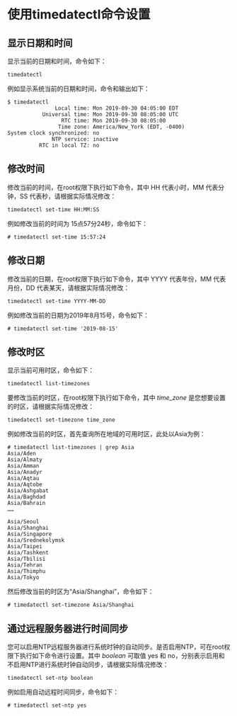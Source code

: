 # 使用timedatectl命令设置<a name="ZH-CN_TOPIC_0182317137"></a>

## 显示日期和时间<a name="zh-cn_topic_0151920969_sc056744ea86c4289b1764936ba4b753e"></a>

显示当前的日期和时间，命令如下：

```
timedatectl
```

例如显示系统当前的日期和时间，命令和输出如下：

```
$ timedatectl
               Local time: Mon 2019-09-30 04:05:00 EDT
           Universal time: Mon 2019-09-30 08:05:00 UTC
                 RTC time: Mon 2019-09-30 08:05:00
                Time zone: America/New_York (EDT, -0400)
System clock synchronized: no
              NTP service: inactive
          RTC in local TZ: no
```

## 修改时间<a name="zh-cn_topic_0151920969_se54af369f529405695dc242e60511f46"></a>

修改当前的时间，在root权限下执行如下命令，其中  HH  代表小时，MM  代表分钟，SS  代表秒，请根据实际情况修改：

```
timedatectl set-time HH:MM:SS
```

例如修改当前的时间为 15点57分24秒，命令如下：

```
# timedatectl set-time 15:57:24
```

## 修改日期<a name="zh-cn_topic_0151920969_s90de08d7175c48ae8aac6a36c686cef0"></a>

修改当前的日期，在root权限下执行如下命令，其中 YYYY 代表年份，MM 代表月份，DD 代表某天，请根据实际情况修改：

```
timedatectl set-time YYYY-MM-DD
```

例如修改当前的日期为2019年8月15号，命令如下：

```
# timedatectl set-time '2019-08-15'
```

## 修改时区<a name="zh-cn_topic_0151920969_s4155dba8786c41c3bc49fef330d721d2"></a>

显示当前可用时区，命令如下：

```
timedatectl list-timezones
```

要修改当前的时区，在root权限下执行如下命令，其中  _time\_zone_  是您想要设置的时区，请根据实际情况修改：

```
timedatectl set-timezone time_zone
```

例如修改当前的时区，首先查询所在地域的可用时区，此处以Asia为例：

```
# timedatectl list-timezones | grep Asia
Asia/Aden
Asia/Almaty
Asia/Amman
Asia/Anadyr
Asia/Aqtau
Asia/Aqtobe
Asia/Ashgabat
Asia/Baghdad
Asia/Bahrain
……

Asia/Seoul
Asia/Shanghai
Asia/Singapore
Asia/Srednekolymsk
Asia/Taipei
Asia/Tashkent
Asia/Tbilisi
Asia/Tehran
Asia/Thimphu
Asia/Tokyo
```

然后修改当前的时区为“Asia/Shanghai”，命令如下：

```
# timedatectl set-timezone Asia/Shanghai
```

## 通过远程服务器进行时间同步<a name="zh-cn_topic_0151920969_s0590ae6580cd4f2a82752ffae061d5c0"></a>

您可以启用NTP远程服务器进行系统时钟的自动同步。是否启用NTP，可在root权限下执行如下命令进行设置。其中  _boolean_  可取值 yes 和 no，分别表示启用和不启用NTP进行系统时钟自动同步，请根据实际情况修改：

```
timedatectl set-ntp boolean
```

例如启用自动远程时间同步，命令如下：

```
# timedatectl set-ntp yes
```

